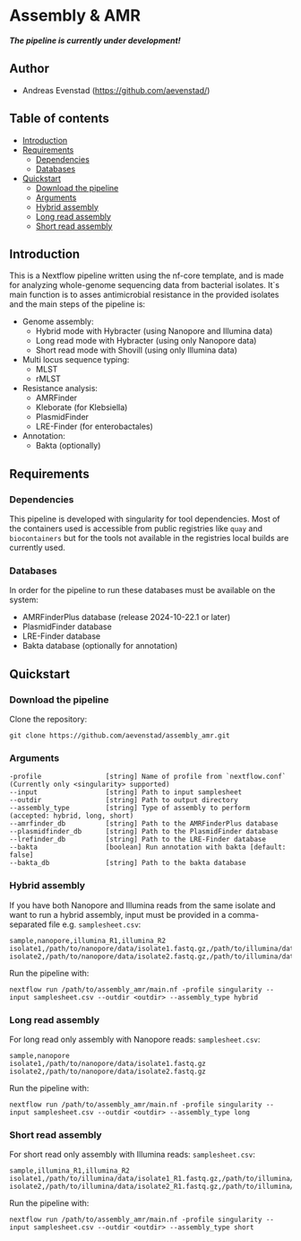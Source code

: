 # Assembly & AMR
***The pipeline is currently under development!***
## Author
* Andreas Evenstad (https://github.com/aevenstad/)

## Table of contents
- [Introduction](#introduction)
- [Requirements](#requirements)
  - [Dependencies](#dependencies)
  - [Databases](#databases)
- [Quickstart](#quickstart)
  - [Download the pipeline](#download-the-pipeline)
  - [Arguments](#arguments)
  - [Hybrid assembly](#hybrid-assembly)
  - [Long read assembly](#long-read-assembly)
  - [Short read assembly](#short-read-assembly)


## Introduction
This is a Nextflow pipeline written using the nf-core template, and is made for analyzing whole-genome sequencing data from bacterial isolates.
It`s main function is to asses antimicrobial resistance in the provided isolates and the main steps of the pipeline is:
* Genome assembly:
  - Hybrid mode with Hybracter (using Nanopore and Illumina data)
  - Long read mode with Hybracter (using only Nanopore data)
  - Short read mode with Shovill (using only Illumina data)
* Multi locus sequence typing:
    - MLST
    - rMLST
* Resistance analysis:
    - AMRFinder
    - Kleborate (for Klebsiella)
    - PlasmidFinder
    - LRE-Finder (for enterobactales)
* Annotation:
    - Bakta (optionally)

## Requirements
### Dependencies
This pipeline is developed with singularity for tool dependencies. Most of the containers used is accessible from public registries like `quay` and `biocontainers`
but for the tools not available in the registries local builds are currently used.

### Databases
In order for the pipeline to run these databases must be available on the system:
* AMRFinderPlus database (release 2024-10-22.1 or later)
* PlasmidFinder database
* LRE-Finder database
* Bakta database (optionally for annotation)


## Quickstart

### Download the pipeline
Clone the repository:
```
git clone https://github.com/aevenstad/assembly_amr.git
```
### Arguments
```
-profile                [string] Name of profile from `nextflow.conf` (Currently only <singularity> supported)
--input                 [string] Path to input samplesheet
--outdir                [string] Path to output directory
--assembly_type         [string] Type of assembly to perform  (accepted: hybrid, long, short)
--amrfinder_db          [string] Path to the AMRFinderPlus database
--plasmidfinder_db      [string] Path to the PlasmidFinder database
--lrefinder_db          [string] Path to the LRE-Finder database
--bakta                 [boolean] Run annotation with bakta [default: false]
--bakta_db              [string] Path to the bakta database
```

### Hybrid assembly
If you have both Nanopore and Illumina reads from the same isolate and want to run a hybrid assembly, input must be provided in a comma-separated file e.g. `samplesheet.csv`:
```
sample,nanopore,illumina_R1,illumina_R2
isolate1,/path/to/nanopore/data/isolate1.fastq.gz,/path/to/illumina/data/isolate1_R1.fastq.gz,/path/to/illumina/data/isolate1_R2.fastq.gz
isolate2,/path/to/nanopore/data/isolate2.fastq.gz,/path/to/illumina/data/isolate2_R1.fastq.gz,/path/to/illumina/data/isolate2_R2.fastq.gz
```

Run the pipeline with:
```
nextflow run /path/to/assembly_amr/main.nf -profile singularity --input samplesheet.csv --outdir <outdir> --assembly_type hybrid 
```

### Long read assembly
For long read only assembly with Nanopore reads:
`samplesheet.csv`:
```
sample,nanopore
isolate1,/path/to/nanopore/data/isolate1.fastq.gz
isolate2,/path/to/nanopore/data/isolate2.fastq.gz
```

Run the pipeline with:
```
nextflow run /path/to/assembly_amr/main.nf -profile singularity --input samplesheet.csv --outdir <outdir> --assembly_type long 
```

### Short read assembly
For short read only assembly with Illumina reads:
`samplesheet.csv`:
```
sample,illumina_R1,illumina_R2
isolate1,/path/to/illumina/data/isolate1_R1.fastq.gz,/path/to/illumina/data/isolate1_R2.fastq.gz
isolate2,/path/to/illumina/data/isolate2_R1.fastq.gz,/path/to/illumina/data/isolate2_R2.fastq.gz
```

Run the pipeline with:
```
nextflow run /path/to/assembly_amr/main.nf -profile singularity --input samplesheet.csv --outdir <outdir> --assembly_type short 
```

